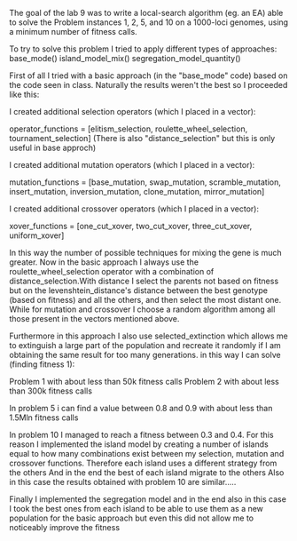 The goal of the lab 9 was to write a local-search algorithm (eg. an EA) able to solve the Problem instances 1, 2, 5, and 10 on a 1000-loci genomes, using a minimum number of fitness calls.

To try to solve this problem I tried to apply different types of approaches:
base_mode()
island_model_mix()
segregation_model_quantity()

First of all I tried with a basic approach (in the "base_mode" code) based on the code seen in class.
Naturally the results weren't the best so I proceeded like this:


I created additional selection operators (which I placed in a vector):

operator_functions = [elitism_selection, roulette_wheel_selection, tournament_selection]
(There is also "distance_selection" but this is only useful in base approch)


I created additional mutation operators (which I placed in a vector):

mutation_functions = [base_mutation, swap_mutation, scramble_mutation, insert_mutation, inversion_mutation, clone_mutation, mirror_mutation]


I created additional crossover operators (which I placed in a vector):

xover_functions = [one_cut_xover, two_cut_xover, three_cut_xover, uniform_xover]


In this way the number of possible techniques for mixing the gene is much greater.
Now in the basic approach I always use the roulette_wheel_selection operator with a combination of distance_selection.With distance I select the parents not based on fitness but on the levenshtein_distance's distance between the best genotype (based on fitness) and all the others, and then select the most distant one.
While for mutation and crossover I choose a random algorithm among all those present in the vectors mentioned above.

Furthermore in this approach I also use selected_extinction which allows me to extinguish a large part of the population and recreate it randomly if I am obtaining the same result for too many generations.
in this way I can solve (finding fitness 1):

Problem 1 with about less than 50k fitness calls
Problem 2 with about less than 300k fitness calls

In problem 5 i can find a value between 0.8 and 0.9 with about less than 1.5Mln fitness calls

In problem 10 I managed to reach a fitness between 0.3 and 0.4.
For this reason I implemented the island model by creating a number of islands equal to how many combinations exist between my selection, mutation and crossover functions.
Therefore each island uses a different strategy from the others
And in the end the best of each island migrate to the others
Also in this case the results obtained with problem 10 are similar.....

Finally I implemented the segregation model and in the end also in this case I took the best ones from each island to be able to use them as a new population for the basic approach but even this did not allow me to noticeably improve the fitness